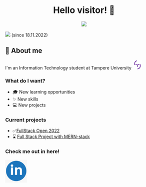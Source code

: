 <div align="center"><h1>Hello visitor! 👋</h1></div>
<div id="cat" align="center">
 <img src="https://media2.giphy.com/media/xUA7bdpLxQhsSQdyog/giphy.gif?cid=790b7611bda74c9edca0f9d76075a1b601c89273c33f3311&rid=giphy.gif&ct=g" width="400"/>
</div>


![](https://komarev.com/ghpvc/?username=Aarons9090)
(since 18.11.2022)
## 👤 About me

<div id="tuni">
  I'm an Information Technology student at Tampere University
  <img src="PK_symbols__tuni.png" width="30"/>
</div>

### What do I want?
 - 🎓 New learning opportunities
 - ✨ New skills
 - 💻 New projects

### Current projects

 - ✅[FullStack Open 2022](https://fullstackopen.com/about)
 - ⌛ [Full Stack Project with MERN-stack](https://github.com/Aarons9090/apartment-sale-fullstack-project)

### Check me out in here!

[<img alt="alt_text" width="70px" src="linkedin_icon.png" />](https://www.linkedin.com/in/aaron-hirvi/)

